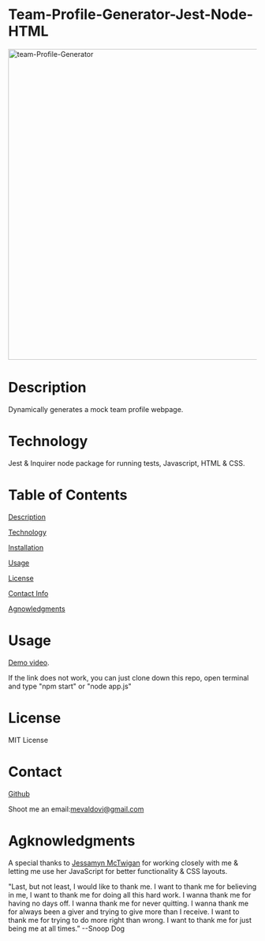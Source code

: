 # Team-Profile-Generator-Jest-Node-HTML
<img width="630" alt="team-Profile-Generator" src="https://user-images.githubusercontent.com/83307023/135534890-1b709e65-2db4-4ccc-a125-b6718ab26378.PNG">


# Description
Dynamically generates a mock team profile webpage.
# Technology
Jest & Inquirer node package for running tests, Javascript, HTML & CSS.


# Table of Contents
[Description](https://github.com/mevaldovi/Team-Profile-Generator-Jest-Node-HTML#Description)


[Technology](https://github.com/mevaldovi/Team-Profile-Generator-Jest-Node-HTML#Technology)


[Installation](https://github.com/mevaldovi/Team-Profile-Generator-Jest-Node-HTML#Installation)


[Usage](https://github.com/mevaldovi/Team-Profile-Generator-Jest-Node-HTML#Usage)


[License](https://github.com/mevaldovi/Team-Profile-Generator-Jest-Node-HTML#License)


[Contact Info](https://github.com/mevaldovi/Team-Profile-Generator-Jest-Node-HTML#Contact)


[Agnowledgments](https://github.com/mevaldovi/Team-Profile-Generator-Jest-Node-HTML#Agknowledgments)


# Usage
[Demo video](https://watch.screencastify.com/v/NVIO3WLFQT7clEBBGJdo). 

If the link does not work, you can just clone down this repo, open terminal and type "npm start" or "node app.js"

# License
MIT License
# Contact
[Github](https://github.com/mevaldovi)


Shoot me an email:[mevaldovi@gmail.com](mailto:mevaldovi@gmail.com)

# Agknowledgments

A special thanks to [Jessamyn McTwigan](https://github.com/jessamyn27) for working closely with me & letting me use her JavaScript for better functionality & CSS layouts.

"Last, but not least, I would like to thank me. I want to thank me for believing in me, I want to thank me for doing all this hard work. I wanna thank me for having no days off. I wanna thank me for never quitting. I wanna thank me for always been a giver and trying to give more than I receive. I want to thank me for trying to do more right than wrong. I want to thank me for just being me at all times.” --Snoop Dog
